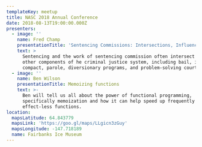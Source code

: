 ```yaml
---
templateKey: meetup
title: NASC 2018 Annual Conference
date: 2018-08-13T19:00:00.000Z
presenters:
  - image: ''
    name: Fred Champ
    presentationTitle: 'Sentencing Commissions: Intersections, Influences and Intercepts'
    text: >
      Sentencing and the work of sentencing commission often intersect with
      other components of he criminal justice system, including bail, interstate
      compact, parole, diversionary programs, and problem-solving courts.
  - image: ''
    name: Ben Wilson
    presentationTitle: Memoizing functions
    text: >-
      Ben will tell us all about the power of functional programming,
      specifically memoization and how it can help speed up frequently used side
      effect-less functions.
location:
  mapsLatitude: 64.843779
  mapsLink: 'https://goo.gl/maps/LLgicn3zGuy'
  mapsLongitude: -147.718189
  name: Fairbanks Ice Museum
---
```


